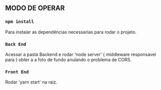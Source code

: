 ## MODO DE OPERAR

### `npm install`

Para instalar as dependências necessarias para rodar o projeto.

### `Back End`

Acessar a pasta Backend e rodar 'node server' ( middleware responsavel para ) obter a a foto de fundo
anulando o problema de CORS.

### `Front End`

Rodar 'yarn start' na raiz. 
